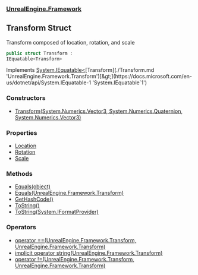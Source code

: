 ### [UnrealEngine.Framework](./UnrealEngine-Framework.md 'UnrealEngine.Framework')
## Transform Struct
Transform composed of location, rotation, and scale  
```csharp
public struct Transform :
IEquatable<Transform>
```
Implements [System.IEquatable&lt;](https://docs.microsoft.com/en-us/dotnet/api/System.IEquatable-1 'System.IEquatable`1')[Transform](./Transform.md 'UnrealEngine.Framework.Transform')[&gt;](https://docs.microsoft.com/en-us/dotnet/api/System.IEquatable-1 'System.IEquatable`1')  
### Constructors
- [Transform(System.Numerics.Vector3, System.Numerics.Quaternion, System.Numerics.Vector3)](./Transform-Transform(Vector3_Quaternion_Vector3).md 'UnrealEngine.Framework.Transform.Transform(System.Numerics.Vector3, System.Numerics.Quaternion, System.Numerics.Vector3)')
### Properties
- [Location](./Transform-Location.md 'UnrealEngine.Framework.Transform.Location')
- [Rotation](./Transform-Rotation.md 'UnrealEngine.Framework.Transform.Rotation')
- [Scale](./Transform-Scale.md 'UnrealEngine.Framework.Transform.Scale')
### Methods
- [Equals(object)](./Transform-Equals(object).md 'UnrealEngine.Framework.Transform.Equals(object)')
- [Equals(UnrealEngine.Framework.Transform)](./Transform-Equals(Transform).md 'UnrealEngine.Framework.Transform.Equals(UnrealEngine.Framework.Transform)')
- [GetHashCode()](./Transform-GetHashCode().md 'UnrealEngine.Framework.Transform.GetHashCode()')
- [ToString()](./Transform-ToString().md 'UnrealEngine.Framework.Transform.ToString()')
- [ToString(System.IFormatProvider)](./Transform-ToString(IFormatProvider).md 'UnrealEngine.Framework.Transform.ToString(System.IFormatProvider)')
### Operators
- [operator ==(UnrealEngine.Framework.Transform, UnrealEngine.Framework.Transform)](./Transform-op_Equality(Transform_Transform).md 'UnrealEngine.Framework.Transform.op_Equality(UnrealEngine.Framework.Transform, UnrealEngine.Framework.Transform)')
- [implicit operator string(UnrealEngine.Framework.Transform)](./Transform-op_Implicitstring(Transform).md 'UnrealEngine.Framework.Transform.op_Implicit string(UnrealEngine.Framework.Transform)')
- [operator !=(UnrealEngine.Framework.Transform, UnrealEngine.Framework.Transform)](./Transform-op_Inequality(Transform_Transform).md 'UnrealEngine.Framework.Transform.op_Inequality(UnrealEngine.Framework.Transform, UnrealEngine.Framework.Transform)')
